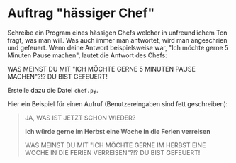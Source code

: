 # Auftrag "hässiger Chef"

Schreibe ein Program eines hässigen Chefs welcher in unfreundlichem Ton fragt, was man will. Was auch immer man antwortet, wird man angeschrien und gefeuert.  Wenn deine Antwort beispielsweise war, "Ich möchte gerne 5 Minuten Pause machen", lautet die Antwort des Chefs:

WAS MEINST DU MIT "ICH MÖCHTE GERNE 5 MINUTEN PAUSE MACHEN"?!? DU BIST GEFEUERT!

Erstelle dazu die Datei `chef.py`.

Hier ein Beispiel für einen Aufruf (Benutzereingaben sind fett geschreiben):

> JA, WAS IST JETZT SCHON WIEDER?
>
> **Ich würde gerne im Herbst eine Woche in die Ferien verreisen**
>
> WAS MEINST DU MIT "ICH MÖCHTE GERNE IM HERBST EINE WOCHE IN DIE FERIEN VERREISEN"?!? DU BIST GEFEUERT!
